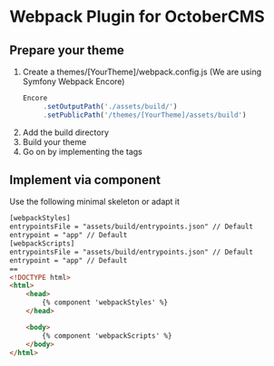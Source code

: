 # Webpack Plugin for OctoberCMS

## Prepare your theme
1. Create a themes/[YourTheme]/webpack.config.js (We are using Symfony Webpack Encore)
   ```js
   Encore
        .setOutputPath('./assets/build/')
        .setPublicPath('/themes/[YourTheme]/assets/build')
   ```
2. Add the build directory
3. Build your theme
4. Go on by implementing the tags

## Implement via component
Use the following minimal skeleton or adapt it
```html
[webpackStyles]
entrypointsFile = "assets/build/entrypoints.json" // Default
entrypoint = "app" // Default
[webpackScripts]
entrypointsFile = "assets/build/entrypoints.json" // Default
entrypoint = "app" // Default
==
<!DOCTYPE html>
<html>
	<head>
		{% component 'webpackStyles' %}
	</head>

	<body>
		{% component 'webpackScripts' %}
	</body>
</html>
```
